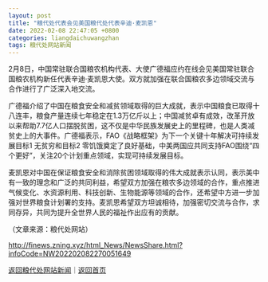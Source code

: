 ```yaml
---
layout: post
title: "粮代处代表会见美国粮代处代表辛迪·麦凯恩"
date: 2022-02-08 22:47:05 +0800
categories: liangdaichuwangzhan
tags: 粮代处网站新闻
---
```

<p>2月8日，中国常驻联合国粮农机构代表、大使广德福应约在线会见美国常驻联合国粮农机构新任代表辛迪·麦凯恩大使。双方就加强在联合国粮农多边领域交流与合作进行了广泛深入地交流。 </p>
 <p>广德福介绍了中国在粮食安全和减贫领域取得的巨大成就，表示中国粮食已取得十八连丰，粮食产量连续七年稳定在1.3万亿斤以上；中国减贫卓有成效，改革开放以来帮助7.7亿人口摆脱贫困，这不仅是中华民族发展史上的里程碑，也是人类减贫史上的大事件。广德福表示，FAO《战略框架》为下一个关键十年解决可持续发展目标1 无贫穷和目标2 零饥饿奠定了良好基础，中美两国应共同支持FAO围绕“四个更好”，关注20个计划重点领域，实现可持续发展目标。 </p>
 <p>麦凯恩对中国在保证粮食安全和消除贫困领域取得的伟大成就表示认同，表示美中有一致的理念和广泛的共同利益，希望双方加强在粮农多边领域的合作，重点推进气候变化、水资源利用、科技创新、生物能源等领域的合作，还希望中方进一步加强对世界粮食计划署的支持。麦凯恩希望双方坦诚相待，加强密切交流与合作，求同存异，共同为提升全世界人民的福祉作出应有的贡献。 </p><p class="em_media">（文章来源：粮代处网站）</p>

<http://finews.zning.xyz/html_News/NewsShare.html?infoCode=NW202202082270051649>

[返回粮代处网站新闻](//finews.withounder.com/category/liangdaichuwangzhan.html)｜[返回首页](//finews.withounder.com/)